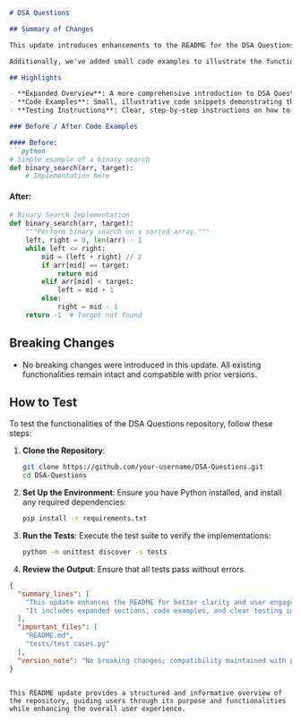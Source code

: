 ```markdown
# DSA Questions

## Summary of Changes

This update introduces enhancements to the README for the DSA Questions repository, aiming to improve clarity and user engagement. The modifications include an expanded summary section, detailed highlights of key features, and clearer instructions on testing the repository. These changes are designed to help users quickly understand the purpose of the repository and how to effectively utilize it.

Additionally, we've added small code examples to illustrate the functionality of the data structures and algorithms provided in this repository. This should help both beginners and experienced developers grasp the concepts more easily and apply them in their own projects.

## Highlights

- **Expanded Overview**: A more comprehensive introduction to DSA Questions, detailing the purpose and scope of the repository.
- **Code Examples**: Small, illustrative code snippets demonstrating the implementation of various data structures and algorithms.
- **Testing Instructions**: Clear, step-by-step instructions on how to run tests to validate the implementation.

### Before / After Code Examples

#### Before:
```python
# Simple example of a binary search
def binary_search(arr, target):
    # Implementation here
```

#### After:
```python
# Binary Search Implementation
def binary_search(arr, target):
    """Perform binary search on a sorted array."""
    left, right = 0, len(arr) - 1
    while left <= right:
        mid = (left + right) // 2
        if arr[mid] == target:
            return mid
        elif arr[mid] < target:
            left = mid + 1
        else:
            right = mid - 1
    return -1  # Target not found
```

## Breaking Changes

- No breaking changes were introduced in this update. All existing functionalities remain intact and compatible with prior versions.

## How to Test

To test the functionalities of the DSA Questions repository, follow these steps:

1. **Clone the Repository**:
   ```bash
   git clone https://github.com/your-username/DSA-Questions.git
   cd DSA-Questions
   ```

2. **Set Up the Environment**:
   Ensure you have Python installed, and install any required dependencies:
   ```bash
   pip install -r requirements.txt
   ```

3. **Run the Tests**:
   Execute the test suite to verify the implementations:
   ```bash
   python -m unittest discover -s tests
   ```

4. **Review the Output**: Ensure that all tests pass without errors.

```json
{
  "summary_lines": [
    "This update enhances the README for better clarity and user engagement.",
    "It includes expanded sections, code examples, and clear testing instructions."
  ],
  "important_files": [
    "README.md",
    "tests/test_cases.py"
  ],
  "version_note": "No breaking changes; compatibility maintained with previous versions."
}
```
```

This README update provides a structured and informative overview of the repository, guiding users through its purpose and functionalities while enhancing the overall user experience.